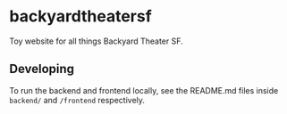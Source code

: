 # backyardtheatersf
Toy website for all things Backyard Theater SF.

## Developing
To run the backend and frontend locally, see the README.md files inside `backend/` and `/frontend` respectively.
